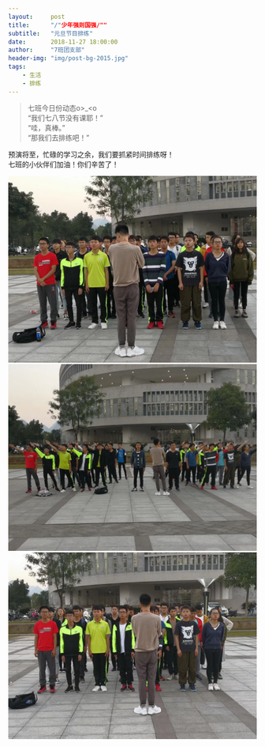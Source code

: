 ```yaml
---
layout:     post
title:      "/"少年强则国强/""
subtitle:   "元旦节目排练"
date:       2018-11-27 18:00:00
author:     "7班团支部"
header-img: "img/post-bg-2015.jpg"
tags:
    - 生活
    - 排练
---
```


>七班今日份动态o>_<o   
  “我们七八节没有课耶！”   
   “哇，真棒。”   
   “那我们去排练吧！”   

预演将至，忙碌的学习之余，我们要抓紧时间排练呀！   
    七班的小伙伴们加油！你们辛苦了！<br>
 
 ![](/img/in-post/post-rehearse-01.jpeg)
 ![](/img/in-post/post-rehearse-02.jpeg)
 ![](/img/in-post/post-rehearse-03.jpeg)





